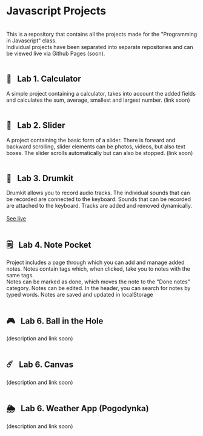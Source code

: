<br />

# Javascript Projects
<br />
This is a repository that contains all the projects made for the "Programming in Javascript" class. <br />
Individual projects have been separated into separate repositories and can be viewed live via Github Pages (soon).
<br />
<br />

## 🧮&nbsp;&nbsp;&nbsp;Lab 1. Calculator 

A simple project containing a calculator, takes into account the added fields and calculates the sum, average, smallest and largest number.
(link soon)
<br />
<br />
## 📸&nbsp;&nbsp;&nbsp;Lab 2. Slider 

A project containing the basic form of a slider. There is forward and backward scrolling, slider elements can be photos, videos, but also text boxes.
The slider scrolls automatically but can also be stopped.
(link soon)
<br />
<br />
## 🥁&nbsp;&nbsp;&nbsp;Lab 3. Drumkit 

Drumkit allows you to record audio tracks. The individual sounds that can be recorded are connected to the keyboard. Sounds that can be recorded are attached to the keyboard. Tracks are added and removed dynamically.
<br />
<br />
[See live](https://juleenek.github.io/Drumkit/)
<br />
<br />
## 🗒&nbsp;&nbsp;&nbsp;Lab 4. Note Pocket 

Project includes a page through which you can add and manage added notes. Notes contain tags which, when clicked, take you to notes with the same tags. <br />Notes can be marked as done, which moves the note to the "Done notes" category. Notes can be edited. In the header, you can search for notes by typed words. Notes are saved and updated in localStorage
<br />
<br />
## 🎮&nbsp;&nbsp;&nbsp;Lab 6. Ball in the Hole

(description and link soon)
<br />
<br />
## ☄️&nbsp;&nbsp;&nbsp;Lab 6. Canvas 

(description and link soon)
<br />
<br />
## 🌦&nbsp;&nbsp;&nbsp;Lab 6. Weather App (Pogodynka)

(description and link soon)
